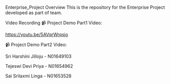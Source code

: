 Enterprise_Project
Overview
This is the repository for the Enterprise Project developed as part of team. 

Video Recording
📹 Project Demo Part1 Video:

https://youtu.be/5AVqrWrqsjo


📹 Project Demo Part2 Video:


Sri Harshini Jilloju - N01649103

Tejeswi Devi Priya - N01654962

Sai Srilaxmi Linga - N01653528

